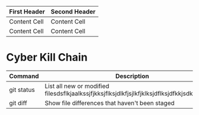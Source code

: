 
| First Header  | Second Header | 
| ------------- | ------------- |
| Content Cell  | Content Cell  |
| Content Cell  | Content Cell  | 


# Cyber Kill Chain
| Command | Description |
| --- | --- |
| git status | List all new or modified filesdsflkjaalkssjfjkksjflksjdlkfjsjlkfjklksjdflksjdfkkjsdkfkjaslkdfk |
| git diff | Show file differences that haven't been staged |

